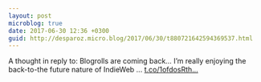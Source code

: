 ```yaml
---
layout: post
microblog: true
date: 2017-06-30 12:36 +0300
guid: http://desparoz.micro.blog/2017/06/30/t880721642594369537.html
---
```

A thought in reply to: Blogrolls are coming back…
I’m really enjoying the back-to-the future nature of IndieWeb ... [t.co/1ofdosRth...](https://t.co/1ofdosRth0)
